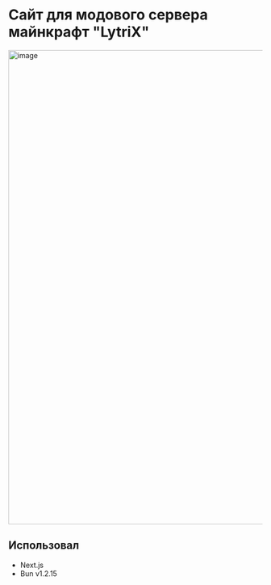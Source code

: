 # Сайт для модового сервера майнкрафт "LytriX"
<img width="1864" height="939" alt="image" src="https://github.com/user-attachments/assets/d49863a3-e9bd-4ceb-80c3-2294559563e2" />

## Использовал
- Next.js
- Bun v1.2.15